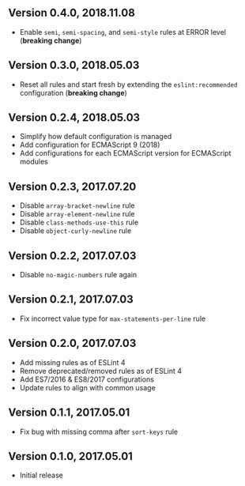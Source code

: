 ## Version 0.4.0, 2018.11.08

* Enable `semi`, `semi-spacing`, and `semi-style` rules at ERROR level (**breaking change**)

## Version 0.3.0, 2018.05.03

* Reset all rules and start fresh by extending the `eslint:recommended` configuration (**breaking change**)

## Version 0.2.4, 2018.05.03

* Simplify how default configuration is managed
* Add configuration for ECMAScript 9 (2018)
* Add configurations for each ECMAScript version for ECMAScript modules

## Version 0.2.3, 2017.07.20

* Disable `array-bracket-newline` rule
* Disable `array-element-newline` rule
* Disable `class-methods-use-this` rule
* Disable `object-curly-newline` rule

## Version 0.2.2, 2017.07.03

* Disable `no-magic-numbers` rule again

## Version 0.2.1, 2017.07.03

* Fix incorrect value type for `max-statements-per-line` rule

## Version 0.2.0, 2017.07.03

* Add missing rules as of ESLint 4
* Remove deprecated/removed rules as of ESLint 4
* Add ES7/2016 & ES8/2017 configurations
* Update rules to align with common usage

## Version 0.1.1, 2017.05.01

* Fix bug with missing comma after `sort-keys` rule

## Version 0.1.0, 2017.05.01

* Initial release
